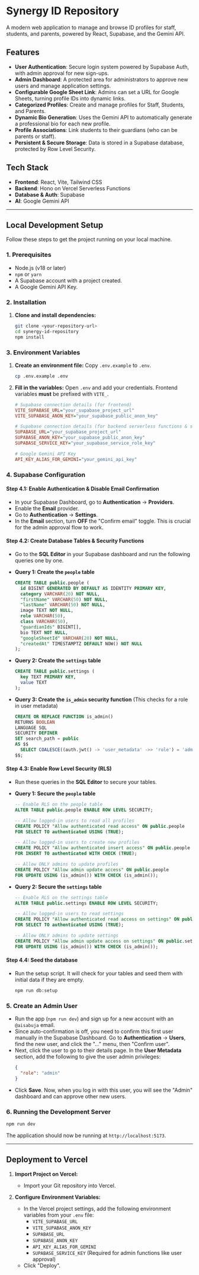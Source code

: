 # Synergy ID Repository

A modern web application to manage and browse ID profiles for staff, students, and parents, powered by React, Supabase, and the Gemini API.

## Features

-   **User Authentication**: Secure login system powered by Supabase Auth, with admin approval for new sign-ups.
-   **Admin Dashboard**: A protected area for administrators to approve new users and manage application settings.
-   **Configurable Google Sheet Link**: Admins can set a URL for Google Sheets, turning profile IDs into dynamic links.
-   **Categorized Profiles**: Create and manage profiles for Staff, Students, and Parents.
-   **Dynamic Bio Generation**: Uses the Gemini API to automatically generate a professional bio for each new profile.
-   **Profile Associations**: Link students to their guardians (who can be parents or staff).
-   **Persistent & Secure Storage**: Data is stored in a Supabase database, protected by Row Level Security.

## Tech Stack

-   **Frontend**: React, Vite, Tailwind CSS
-   **Backend**: Hono on Vercel Serverless Functions
-   **Database & Auth**: Supabase
-   **AI**: Google Gemini API

---

## Local Development Setup

Follow these steps to get the project running on your local machine.

### 1. Prerequisites

-   Node.js (v18 or later)
-   `npm` or `yarn`
-   A Supabase account with a project created.
-   A Google Gemini API Key.

### 2. Installation

1.  **Clone and install dependencies:**
    ```bash
    git clone <your-repository-url>
    cd synergy-id-repository
    npm install
    ```

### 3. Environment Variables

1.  **Create an environment file:** Copy `.env.example` to `.env`.
    ```bash
    cp .env.example .env
    ```

2.  **Fill in the variables:** Open `.env` and add your credentials. Frontend variables **must** be prefixed with `VITE_`.
    ```ini
    # Supabase connection details (for frontend)
    VITE_SUPABASE_URL="your_supabase_project_url"
    VITE_SUPABASE_ANON_KEY="your_supabase_public_anon_key"

    # Supabase connection details (for backend serverless functions & scripts)
    SUPABASE_URL="your_supabase_project_url"
    SUPABASE_ANON_KEY="your_supabase_public_anon_key"
    SUPABASE_SERVICE_KEY="your_supabase_service_role_key"

    # Google Gemini API Key
    API_KEY_ALIAS_FOR_GEMINI="your_gemini_api_key"
    ```

### 4. Supabase Configuration

#### Step 4.1: Enable Authentication & Disable Email Confirmation

-   In your Supabase Dashboard, go to **Authentication** -> **Providers**.
-   Enable the **Email** provider.
-   Go to **Authentication** -> **Settings**.
-   In the **Email** section, turn **OFF** the "Confirm email" toggle. This is crucial for the admin approval flow to work.

#### Step 4.2: Create Database Tables & Security Functions

-   Go to the **SQL Editor** in your Supabase dashboard and run the following queries one by one.

-   **Query 1: Create the `people` table**
    ```sql
    CREATE TABLE public.people (
      id BIGINT GENERATED BY DEFAULT AS IDENTITY PRIMARY KEY,
      category VARCHAR(20) NOT NULL,
      "firstName" VARCHAR(50) NOT NULL,
      "lastName" VARCHAR(50) NOT NULL,
      image TEXT NOT NULL,
      role VARCHAR(50),
      class VARCHAR(50),
      "guardianIds" BIGINT[],
      bio TEXT NOT NULL,
      "googleSheetId" VARCHAR(20) NOT NULL,
      "createdAt" TIMESTAMPTZ DEFAULT NOW() NOT NULL
    );
    ```

-   **Query 2: Create the `settings` table**
    ```sql
    CREATE TABLE public.settings (
      key TEXT PRIMARY KEY,
      value TEXT
    );
    ```

-   **Query 3: Create the `is_admin` security function** (This checks for a role in user metadata)
    ```sql
    CREATE OR REPLACE FUNCTION is_admin()
    RETURNS BOOLEAN
    LANGUAGE SQL
    SECURITY DEFINER
    SET search_path = public
    AS $$
      SELECT COALESCE((auth.jwt() -> 'user_metadata' ->> 'role') = 'admin', FALSE)
    $$;
    ```

#### Step 4.3: Enable Row Level Security (RLS)

-   Run these queries in the **SQL Editor** to secure your tables.

-   **Query 1: Secure the `people` table**
    ```sql
    -- Enable RLS on the people table
    ALTER TABLE public.people ENABLE ROW LEVEL SECURITY;

    -- Allow logged-in users to read all profiles
    CREATE POLICY "Allow authenticated read access" ON public.people
    FOR SELECT TO authenticated USING (TRUE);

    -- Allow logged-in users to create new profiles
    CREATE POLICY "Allow authenticated insert access" ON public.people
    FOR INSERT TO authenticated WITH CHECK (TRUE);

    -- Allow ONLY admins to update profiles
    CREATE POLICY "Allow admin update access" ON public.people
    FOR UPDATE USING (is_admin()) WITH CHECK (is_admin());
    ```

-   **Query 2: Secure the `settings` table**
    ```sql
    -- Enable RLS on the settings table
    ALTER TABLE public.settings ENABLE ROW LEVEL SECURITY;

    -- Allow logged-in users to read settings
    CREATE POLICY "Allow authenticated read access on settings" ON public.settings
    FOR SELECT TO authenticated USING (TRUE);

    -- Allow ONLY admins to update settings
    CREATE POLICY "Allow admin update access on settings" ON public.settings
    FOR UPDATE USING (is_admin()) WITH CHECK (is_admin());
    ```

#### Step 4.4: Seed the database

-   Run the setup script. It will check for your tables and seed them with initial data if they are empty.
    ```bash
    npm run db:setup
    ```

### 5. Create an Admin User

-   Run the app (`npm run dev`) and sign up for a new account with an `@aisabuja` email.
-   Since auto-confirmation is off, you need to confirm this first user manually in the Supabase Dashboard. Go to **Authentication** -> **Users**, find the new user, and click the "..." menu, then "Confirm user".
-   Next, click the user to go to their details page. In the **User Metadata** section, add the following to give the user admin privileges:
    ```json
    {
      "role": "admin"
    }
    ```
-   Click **Save**. Now, when you log in with this user, you will see the "Admin" dashboard and can approve other new users.

### 6. Running the Development Server

```bash
npm run dev
```
The application should now be running at `http://localhost:5173`.

---

## Deployment to Vercel

1.  **Import Project on Vercel:**
    -   Import your Git repository into Vercel.

2.  **Configure Environment Variables:**
    -   In the Vercel project settings, add the following environment variables from your `.env` file:
        -   `VITE_SUPABASE_URL`
        -   `VITE_SUPABASE_ANON_KEY`
        -   `SUPABASE_URL`
        -   `SUPABASE_ANON_KEY`
        -   `API_KEY_ALIAS_FOR_GEMINI`
        -   `SUPABASE_SERVICE_KEY` (Required for admin functions like user approval)
    -   Click "Deploy".